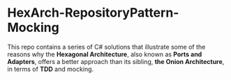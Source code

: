 # HexArch-RepositoryPattern-Mocking

This repo contains a series of C# solutions that illustrate some of the reasons why the **Hexagonal Architecture**, also known as **Ports and Adapters**, offers a better approach than its sibling, **the Onion Architecture**, in terms of **TDD** and mocking.

